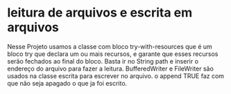 # leitura de arquivos e escrita em arquivos

Nesse Projeto usamos a classe com bloco try-with-resources que é um bloco try que declara um ou mais recursos, e garante que esses recursos serão fechados ao final do bloco. Basta ir no String path e inserir o endereço do arquivo para fazer a leitura. BufferedWriter e FileWriter são usados na classe escrita para escrever no arquivo. o append TRUE faz com que não seja apagado o que ja foi escrito.  



